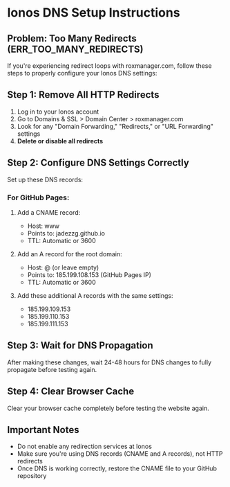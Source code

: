 # Ionos DNS Setup Instructions

## Problem: Too Many Redirects (ERR_TOO_MANY_REDIRECTS)

If you're experiencing redirect loops with roxmanager.com, follow these steps to properly configure your Ionos DNS settings:

## Step 1: Remove All HTTP Redirects

1. Log in to your Ionos account
2. Go to Domains & SSL > Domain Center > roxmanager.com
3. Look for any "Domain Forwarding," "Redirects," or "URL Forwarding" settings
4. **Delete or disable all redirects**

## Step 2: Configure DNS Settings Correctly

Set up these DNS records:

### For GitHub Pages:

1. Add a CNAME record:
   - Host: www
   - Points to: jadezzg.github.io
   - TTL: Automatic or 3600

2. Add an A record for the root domain:
   - Host: @ (or leave empty)
   - Points to: 185.199.108.153 (GitHub Pages IP)
   - TTL: Automatic or 3600

3. Add these additional A records with the same settings:
   - 185.199.109.153
   - 185.199.110.153
   - 185.199.111.153

## Step 3: Wait for DNS Propagation

After making these changes, wait 24-48 hours for DNS changes to fully propagate before testing again.

## Step 4: Clear Browser Cache

Clear your browser cache completely before testing the website again.

## Important Notes

- Do not enable any redirection services at Ionos
- Make sure you're using DNS records (CNAME and A records), not HTTP redirects
- Once DNS is working correctly, restore the CNAME file to your GitHub repository 